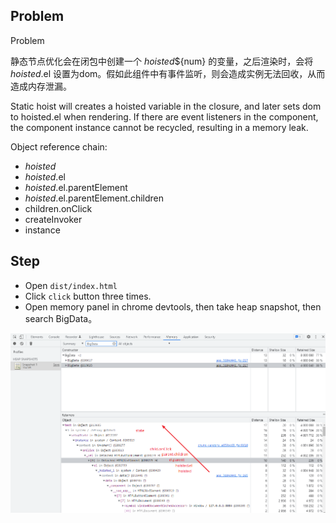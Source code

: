 
## Problem
Problem


静态节点优化会在闭包中创建一个 _hoisted_${num} 的变量，之后渲染时，会将 _hoisted_.el 设置为dom。假如此组件中有事件监听，则会造成实例无法回收，从而造成内存泄漏。

Static hoist will creates a hoisted variable in the closure, and later sets dom to hoisted.el when rendering.  If there are event listeners in the component, the component instance cannot be recycled, resulting in a memory leak.  

Object reference chain:

- _hoisted_
- _hoisted_.el
- _hoisted_.el.parentElement
- _hoisted_.el.parentElement.children
- children.onClick
- createInvoker
- instance



## Step
- Open `dist/index.html`
- Click `click` button three times.
- Open memory panel in chrome devtools, then take heap snapshot, then search BigData。

![memory](./memory.png)